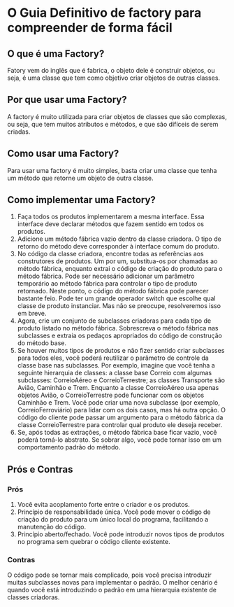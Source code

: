 # O Guia Definitivo de factory para compreender de forma fácil

## O que é uma Factory?

Fatory vem do inglês que é fabrica, o objeto dele é construir objetos, ou seja, é uma classe que tem como objetivo criar
objetos de outras classes.

## Por que usar uma Factory?

A factory é muito utilizada para criar objetos de classes que são complexas, ou seja, que tem muitos atributos e
métodos, e que são difíceis de serem criadas.

## Como usar uma Factory?

Para usar uma factory é muito simples, basta criar uma classe que tenha um método que retorne um objeto de outra classe.

## Como implementar uma Factory?

1. Faça todos os produtos implementarem a mesma interface. Essa interface deve declarar métodos que fazem sentido em
   todos os produtos.
2. Adicione um método fábrica vazio dentro da classe criadora. O tipo de retorno do método deve corresponder à interface
   comum do produto.
3. No código da classe criadora, encontre todas as referências aos construtores de produtos. Um por um, substitua-os por
   chamadas ao método fábrica, enquanto extrai o código de criação do produto para o método fábrica.
   Pode ser necessário adicionar um parâmetro temporário ao método fábrica para controlar o tipo de produto retornado.
   Neste ponto, o código do método fábrica pode parecer bastante feio. Pode ter um grande operador switch que escolhe
   qual classe de produto instanciar. Mas não se preocupe, resolveremos isso em breve.
4. Agora, crie um conjunto de subclasses criadoras para cada tipo de produto listado no método fábrica. Sobrescreva o
   método fábrica nas subclasses e extraia os pedaços apropriados do código de construção do método base.
5. Se houver muitos tipos de produtos e não fizer sentido criar subclasses para todos eles, você poderá reutilizar o
   parâmetro de controle da classe base nas subclasses.
   Por exemplo, imagine que você tenha a seguinte hierarquia de classes: a classe base Correio com algumas subclasses:
   CorreioAéreo e CorreioTerrestre; as classes Transporte são Avião, Caminhão e Trem. Enquanto a classe CorreioAéreo usa
   apenas objetos Avião, o CorreioTerrestre pode funcionar com os objetos Caminhão e Trem. Você pode criar uma nova
   subclasse (por exemplo, CorreioFerroviário) para lidar com os dois casos, mas há outra opção. O código do cliente
   pode passar um argumento para o método fábrica da classe CorreioTerrestre para controlar qual produto ele deseja
   receber.
6. Se, após todas as extrações, o método fábrica base ficar vazio, você poderá torná-lo abstrato. Se sobrar algo, você
   pode tornar isso em um comportamento padrão do método.

## Prós e Contras

### Prós

1. Você evita acoplamento forte entre o criador e os produtos.
2. Princípio de responsabilidade única. Você pode mover o código de criação do produto para um único local do programa,
   facilitando a manutenção do código.
3. Princípio aberto/fechado. Você pode introduzir novos tipos de produtos no programa sem quebrar o código cliente
   existente.

### Contras

O código pode se tornar mais complicado, pois você precisa introduzir muitas subclasses novas para implementar o padrão.
O melhor cenário é quando você está introduzindo o padrão em uma hierarquia existente de classes criadoras.
